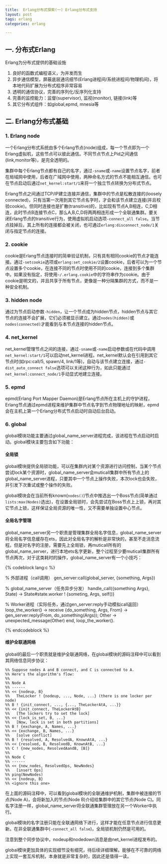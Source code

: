 ```yaml
---
title:  Erlang分布式探索(一) Erlang分布式支持
layout: post
tags: erlang
categories: erlang

---
```

## 一. 分布式Erlang

Erlang为分布式提供的基础设施

1. 良好的函数式编程语义，为并发而生
2. 异步通信模型，屏蔽底层通讯细节(Erlang进程间/系统进程间/物理机间)，将本地代码扩展为分布式程序非常容易
3. 透明的通信协议，完善的序列化/反序列化支持
4. 完善的监控能力：监督(supervisor), 监视(monitor), 链接(link)等
5. 其它分布式组件：如global,epmd, mnesia等

<!--more-->

## 二. Erlang分布式基础

### 1. Erlang node

一个Erlang分布式系统由多个Erlang节点(node)组成，每一个节点即为一个Erlang虚拟机，这些节点可以彼此通信。不同节点节点上Pid之间通信(link,monitor等)，是完全透明的。

集群中每个Erlang节点都有自己的名字，通过`-sname`或`-name`设置节点名字，前者在局域网中使用，后者在广域网中使用，两种命名方式的节点不能相互通信。也可在节点启动后通过`net_kernel:start/1`来将一个独立节点转换为分布式节点。

Erlang节点之间通过TCP/IP建立连接并通信，集群中的节点是松散连接的(loosely connected)，只有当第一次用到其它节点名字时，才会和该节点建立连接(并且校验cookie)。但同时连接也是扩散(transitive)的，比如现有节点A,B相连，C,D相连，此时节点B连接节点C，那么A,B,C,D将两两相连形成一个全联通集群。要关闭Erlang节点的transitive行为，使用虚拟机启动选项`-connect_all false`。当节点挂掉后，其上所有的连接都会被关闭，也可通过`erlang:disconnect_node/1`关闭与指定节点的连接。

### 2. cookie

cookie是Erlang节点连接时的简单验证机制，只有具有相同cookie的节点才能连接。通过`-setcookie`选项或`erlang:set_cookie/2`设置cookie，后者可以为一个节点设置多个cookie，在连接不同的节点时使用不同的cookie，连接到多个集群中。如果没有指定，将使用`~/.erlang.cookie`中的字符串作为cookie。由于cookie是明文的，并且共享于所有节点，更像是一种分隔集群的方式，而不是一种安全机制。

### 3. hidden node

通过为节点启动参数`-hidden`，让一个节点成为hidden节点，hidden节点与其它节点的连接不会扩展，它们必须被显示建立。通过`nodes(hidden)`或`nodes(connected)`才能看到与本节点连接的hidden节点。

### 4. net_kernel

net_kernel管理节点之间的连接，通过`-sname`或`-name`启动参数或在代码中调用`net_kernel:start/1`可以启动net_kernel进程。net_kernel默认会在引用到其它节点时(如rpc:call/5, spawn/4, link/1等)，自动与该节点建立连接，通过`-dist_auto_connect false`选项可以关闭这种行为，如此只能通过`net_kernel:connect_node/1`手动显式地建立连接。

### 5. epmd

epmd(Erlang Port Mapper Daemon)是Erlang节点所在主机上的守护进程，Erlang节点通过epmd进程来维护集群中节点名字到节点物理地址的映射，epmd会在主机上第一个Erlang分布式节点启动时自动后台启动。

### 6. global

global模块功能主要通过global\_name\_server进程完成，该进程在节点启动时启动。global模块主要包含如下功能：

#### 全局锁

global模块提供全局锁功能，可以在集群内对某个资源进行访问控制，当某个节点尝试lock某个资源时，global\_name\_server会muticall集群中所有节点上的global\_name\_server进程，只要其中一个节点上操作失败，本次lock也会失败，并引发下次重试或整个操作的失败。

global模块会在当前所有known(`nodes()`)节点中推选出一个Boss节点(简单通过`lists:max(Nodes)`选出)，在设置全局锁时，会先尝试在Boss节点上上锁，再对其它节点上锁，这样保证全局资源的唯一性，又不需要单独设置中心节点。

#### 全局名字管理

global\_name\_server另一个职责是管理集群全局名字信息，global\_name\_server将全局名字信息缓存在ets，因此对全局名字的解析是非常快的，甚至不走消息流程。但是对名字的注册，需要先上全局锁，再muticall所有的global\_name\_server，进行本地ets名字更新，整个过程至少要muticall集群所有节点两次，对于这类耗时的操作，global\_name\_server有一个小技巧：

{% codeblock lang:c %} 

% 外部进程（call调用）
gen_server:call(global_server, {something, Args})

% global_name_server（任务异步分发）
handle_call({something Args}, State) ->
	State#state.worker ! {someting, Args, self()}

% Worker进程（实际任务，通过gen_server:reply手动模拟call返回）
loop_the_worker() ->
    receive 
        {do_something, Args, From} ->
            gen_server:reply(From, do_something(Args));
	Other ->
            unexpected_message(Other)
    end,
    loop_the_worker().
   
{% endcodeblock %}

#### 维护全联通网络

global的最后一个职责就是维护全联通网络，在global模块的源码注释中可以看到其网络信息同步协议：

	%% Suppose nodes A and B connect, and C is connected to A.
	%% Here's the algorithm's flow:
	%%
	%% Node A
	%% ------
	%% << {nodeup, B}
	%%   TheLocker ! {nodeup, ..., Node, ...} (there is one locker per node)
	%% B ! {init_connect, ..., {..., TheLockerAtA, ...}}
	%% << {init_connect, TheLockerAtB}
	%%   [The lockers try to set the lock]
	%% << {lock_is_set, B, ...}
	%%   [Now, lock is set in both partitions]
	%% B ! {exchange, A, Names, ...}
	%% << {exchange, B, Names, ...}
	%%   [solve conflict]
	%% B ! {resolved, A, ResolvedA, KnownAtA, ...}
	%% << {resolved, B, ResolvedB, KnownAtB, ...}
	%% C ! {new_nodes, ResolvedAandB, [B]}
	%%
	%% Node C
	%% ------
	%% << {new_nodes, ResolvedOps, NewNodes}
	%%   [insert Ops]
	%% ping(NewNodes)
	%% << {nodeup, B}
	%% <ignore this one>

在上面的源码注释中，可以看到global模块的全联通维护机制，集群中被连接的节点(Node A)，会将新加入的节点(Node B)介绍给集群中的其它节点(Node C)。同名字注册一样，global\_name\_server将全联通集群管理放在另一个Worker中执行。

global模块的名字注册只能在全联通网络下进行，这样才能在任意节点进行信息更新。在非全联通集群中(`-connect_all false`)，全局锁机制仍然是可用的。

注意到整个同步协议中，nodeup和nodedown消息是由net_kernel进程发布的。

global模块更加具体的实现细节没有细究，待后续详细理解。能够在不可靠的网络上实现一套互斥机制，本身就是非常复杂的，因此还是值得一读。


